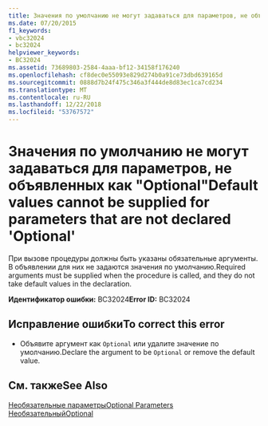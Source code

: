 ```yaml
---
title: Значения по умолчанию не могут задаваться для параметров, не объявленных как "Optional"
ms.date: 07/20/2015
f1_keywords:
- vbc32024
- bc32024
helpviewer_keywords:
- BC32024
ms.assetid: 73689803-2584-4aaa-bf12-34158f176240
ms.openlocfilehash: cf8dec0e55093e829d274b0a91ce73dbd639165d
ms.sourcegitcommit: 0888d7b24f475c346a3f444de8d83ec1ca7cd234
ms.translationtype: MT
ms.contentlocale: ru-RU
ms.lasthandoff: 12/22/2018
ms.locfileid: "53767572"
---
```

# <a name="default-values-cannot-be-supplied-for-parameters-that-are-not-declared-optional"></a><span data-ttu-id="3b72f-102">Значения по умолчанию не могут задаваться для параметров, не объявленных как "Optional"</span><span class="sxs-lookup"><span data-stu-id="3b72f-102">Default values cannot be supplied for parameters that are not declared 'Optional'</span></span>
<span data-ttu-id="3b72f-103">При вызове процедуры должны быть указаны обязательные аргументы. В объявлении для них не задаются значения по умолчанию.</span><span class="sxs-lookup"><span data-stu-id="3b72f-103">Required arguments must be supplied when the procedure is called, and they do not take default values in the declaration.</span></span>  
  
 <span data-ttu-id="3b72f-104">**Идентификатор ошибки:** BC32024</span><span class="sxs-lookup"><span data-stu-id="3b72f-104">**Error ID:** BC32024</span></span>  
  
## <a name="to-correct-this-error"></a><span data-ttu-id="3b72f-105">Исправление ошибки</span><span class="sxs-lookup"><span data-stu-id="3b72f-105">To correct this error</span></span>  
  
-   <span data-ttu-id="3b72f-106">Объявите аргумент как `Optional` или удалите значение по умолчанию.</span><span class="sxs-lookup"><span data-stu-id="3b72f-106">Declare the argument to be `Optional` or remove the default value.</span></span>  
  
## <a name="see-also"></a><span data-ttu-id="3b72f-107">См. также</span><span class="sxs-lookup"><span data-stu-id="3b72f-107">See Also</span></span>  
 [<span data-ttu-id="3b72f-108">Необязательные параметры</span><span class="sxs-lookup"><span data-stu-id="3b72f-108">Optional Parameters</span></span>](../../visual-basic/programming-guide/language-features/procedures/optional-parameters.md)  
 [<span data-ttu-id="3b72f-109">Необязательный</span><span class="sxs-lookup"><span data-stu-id="3b72f-109">Optional</span></span>](../../visual-basic/language-reference/modifiers/optional.md)
